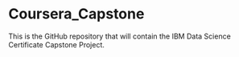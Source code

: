 # Coursera_Capstone
This is the GitHub repository that will contain the IBM Data Science Certificate Capstone Project.
